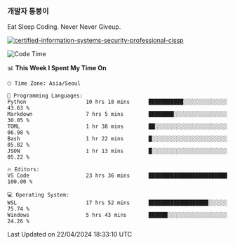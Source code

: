 ### 개발자 통붕이
Eat Sleep Coding.
Never Never Giveup.

[![certified-information-systems-security-professional-cissp](https://user-images.githubusercontent.com/44606727/157613689-acd84ec6-5f8f-4e79-89d9-a8d51f033634.png)](https://www.credly.com/badges/f394a010-85a0-450b-9136-8043af01d71c/public_url)

<!--START_SECTION:waka-->
![Code Time](http://img.shields.io/badge/Code%20Time-2%2C818%20hrs%2024%20mins-blue)

📊 **This Week I Spent My Time On** 

```text
🕑︎ Time Zone: Asia/Seoul

💬 Programming Languages: 
Python                   10 hrs 18 mins      ███████████░░░░░░░░░░░░░░   43.63 % 
Markdown                 7 hrs 5 mins        ████████░░░░░░░░░░░░░░░░░   30.05 % 
TOML                     1 hr 38 mins        ██░░░░░░░░░░░░░░░░░░░░░░░   06.98 % 
Bash                     1 hr 22 mins        █░░░░░░░░░░░░░░░░░░░░░░░░   05.82 % 
JSON                     1 hr 13 mins        █░░░░░░░░░░░░░░░░░░░░░░░░   05.22 % 

🔥 Editors: 
VS Code                  23 hrs 36 mins      █████████████████████████   100.00 % 

💻 Operating System: 
WSL                      17 hrs 52 mins      ███████████████████░░░░░░   75.74 % 
Windows                  5 hrs 43 mins       ██████░░░░░░░░░░░░░░░░░░░   24.26 % 
```


 Last Updated on 22/04/2024 18:33:10 UTC
<!--END_SECTION:waka-->
